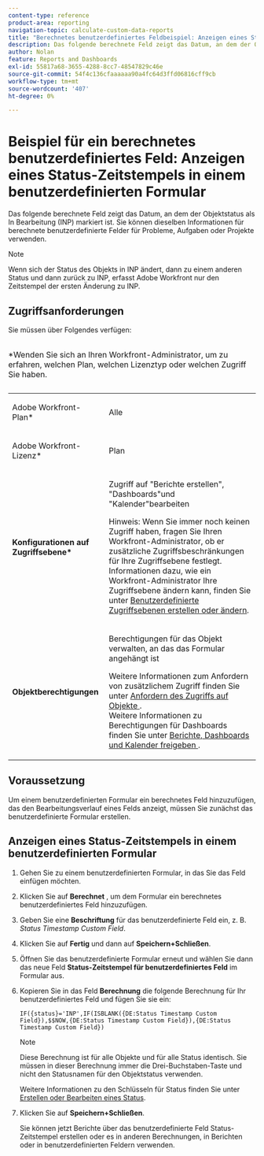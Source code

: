 ```yaml
---
content-type: reference
product-area: reporting
navigation-topic: calculate-custom-data-reports
title: "Berechnetes benutzerdefiniertes Feldbeispiel: Anzeigen eines Status-Zeitstempels in einem benutzerdefinierten Formular"
description: Das folgende berechnete Feld zeigt das Datum, an dem der Objektstatus als In Bearbeitung (INP) markiert ist. Sie können dieselben Informationen für berechnete benutzerdefinierte Felder für Probleme, Aufgaben oder Projekte verwenden.
author: Nolan
feature: Reports and Dashboards
exl-id: 55817a68-3655-4288-8cc7-48547829c46e
source-git-commit: 54f4c136cfaaaaaa90a4fc64d3ffd06816cff9cb
workflow-type: tm+mt
source-wordcount: '407'
ht-degree: 0%

---
```


# Beispiel für ein berechnetes benutzerdefiniertes Feld: Anzeigen eines Status-Zeitstempels in einem benutzerdefinierten Formular

Das folgende berechnete Feld zeigt das Datum, an dem der Objektstatus als In Bearbeitung (INP) markiert ist. Sie können dieselben Informationen für berechnete benutzerdefinierte Felder für Probleme, Aufgaben oder Projekte verwenden.

>[!NOTE]
>
>Wenn sich der Status des Objekts in INP ändert, dann zu einem anderen Status und dann zurück zu INP, erfasst Adobe Workfront nur den Zeitstempel der ersten Änderung zu INP.

## Zugriffsanforderungen

Sie müssen über Folgendes verfügen:

<table style="table-layout:auto"> 
 <caption style="text-align: left;"> 
  <p>*Wenden Sie sich an Ihren Workfront-Administrator, um zu erfahren, welchen Plan, welchen Lizenztyp oder welchen Zugriff Sie haben.</p> 
 </caption> 
 <col> 
 </col> 
 <col> 
 </col> 
 <tbody> 
  <tr> 
   <td> <p>Adobe Workfront-Plan*</p> </td> 
   <td>Alle</td> 
  </tr> 
  <tr> 
   <td> <p>Adobe Workfront-Lizenz*</p> </td> 
   <td> <p>Plan </p> </td> 
  </tr> 
  <tr> 
   <td><strong>Konfigurationen auf Zugriffsebene*</strong> </td> 
   <td> <p>Zugriff auf "Berichte erstellen", "Dashboards"und "Kalender"bearbeiten</p> <p>Hinweis: Wenn Sie immer noch keinen Zugriff haben, fragen Sie Ihren Workfront-Administrator, ob er zusätzliche Zugriffsbeschränkungen für Ihre Zugriffsebene festlegt. Informationen dazu, wie ein Workfront-Administrator Ihre Zugriffsebene ändern kann, finden Sie unter <a href="../../../administration-and-setup/add-users/configure-and-grant-access/create-modify-access-levels.md" class="MCXref xref">Benutzerdefinierte Zugriffsebenen erstellen oder ändern</a>.</p> </td> 
  </tr> 
  <tr> 
   <td> <p><strong>Objektberechtigungen</strong> </p> </td> 
   <td> <p>Berechtigungen für das Objekt verwalten, an das das Formular angehängt ist</p> <p>Weitere Informationen zum Anfordern von zusätzlichem Zugriff finden Sie unter <a href="../../../workfront-basics/grant-and-request-access-to-objects/request-access.md" class="MCXref xref">Anfordern des Zugriffs auf Objekte </a>.<br>Weitere Informationen zu Berechtigungen für Dashboards finden Sie unter <a href="../../../workfront-basics/grant-and-request-access-to-objects/permissions-reports-dashboards-calendars.md" class="MCXref xref">Berichte, Dashboards und Kalender freigeben </a>.</p> </td> 
  </tr> 
 </tbody> 
</table>

## Voraussetzung

Um einem benutzerdefinierten Formular ein berechnetes Feld hinzuzufügen, das den Bearbeitungsverlauf eines Felds anzeigt, müssen Sie zunächst das benutzerdefinierte Formular erstellen.

## Anzeigen eines Status-Zeitstempels in einem benutzerdefinierten Formular

1. Gehen Sie zu einem benutzerdefinierten Formular, in das Sie das Feld einfügen möchten.
1. Klicken Sie auf **Berechnet** , um dem Formular ein berechnetes benutzerdefiniertes Feld hinzuzufügen.
1. Geben Sie eine **Beschriftung** für das benutzerdefinierte Feld ein, z. B. *Status Timestamp Custom Field*.
1. Klicken Sie auf **Fertig** und dann auf **Speichern+Schließen**.
1. Öffnen Sie das benutzerdefinierte Formular erneut und wählen Sie dann das neue Feld **Status-Zeitstempel für benutzerdefiniertes Feld** im Formular aus.
1. Kopieren Sie in das Feld **Berechnung** die folgende Berechnung für Ihr benutzerdefiniertes Feld und fügen Sie sie ein:

   ```
   IF({status}='INP',IF(ISBLANK({DE:Status Timestamp Custom Field}),$$NOW,{DE:Status Timestamp Custom Field}),{DE:Status Timestamp Custom Field})  
   ```

   >[!NOTE]
   >
   >Diese Berechnung ist für alle Objekte und für alle Status identisch. Sie müssen in dieser Berechnung immer die Drei-Buchstaben-Taste und nicht den Statusnamen für den Objektstatus verwenden.
   >
   >Weitere Informationen zu den Schlüsseln für Status finden Sie unter [Erstellen oder Bearbeiten eines Status](../../../administration-and-setup/customize-workfront/creating-custom-status-and-priority-labels/create-or-edit-a-status.md).

1. Klicken Sie auf **Speichern+Schließen**.

   Sie können jetzt Berichte über das benutzerdefinierte Feld Status-Zeitstempel erstellen oder es in anderen Berechnungen, in Berichten oder in benutzerdefinierten Feldern verwenden.
